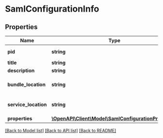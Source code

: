 # SamlConfigurationInfo

## Properties
Name | Type | Description | Notes
------------ | ------------- | ------------- | -------------
**pid** | **string** | Persistent Identity (PID) | [optional] 
**title** | **string** | Title | [optional] 
**description** | **string** | Title | [optional] 
**bundle_location** | **string** | needed for configuration binding | [optional] 
**service_location** | **string** | needed for configuraiton binding | [optional] 
**properties** | [**\OpenAPI\Client\Model\SamlConfigurationProperties**](SamlConfigurationProperties.md) |  | [optional] 

[[Back to Model list]](../README.md#documentation-for-models) [[Back to API list]](../README.md#documentation-for-api-endpoints) [[Back to README]](../README.md)


